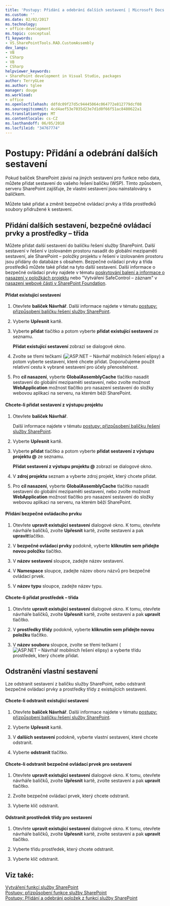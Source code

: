 ```yaml
---
title: 'Postupy: Přidání a odebrání dalších sestavení | Microsoft Docs'
ms.custom: ''
ms.date: 02/02/2017
ms.technology:
- office-development
ms.topic: conceptual
f1_keywords:
- VS.SharePointTools.RAD.CustomAssembly
dev_langs:
- VB
- CSharp
- VB
- CSharp
helpviewer_keywords:
- SharePoint development in Visual Studio, packages
author: TerryGLee
ms.author: tglee
manager: douge
ms.workload:
- office
ms.openlocfilehash: ddfdc09f27d5c94445064c064772e812779dcf08
ms.sourcegitcommit: 4cd4aef53e7035d23e7d1d0f66f51ac8480622a1
ms.translationtype: MT
ms.contentlocale: cs-CZ
ms.lasthandoff: 06/05/2018
ms.locfileid: "34767774"
---
```

# <a name="how-to-add-and-remove-additional-assemblies"></a>Postupy: Přidání a odebrání dalších sestavení
  Pokud balíček SharePoint závisí na jiných sestavení pro funkce nebo data, můžete přidat sestavení do vašeho řešení balíčku (WSP). Tímto způsobem, serveru SharePoint zajišťuje, že vlastní sestavení jsou nainstalovány s balíčkem.  
  
 Můžete také přidat a změnit bezpečné ovládací prvky a třída prostředků soubory přidružené k sestavení.  
  
## <a name="adding-additional-assemblies-safe-controls-and-class-resources"></a>Přidání dalších sestavení, bezpečné ovládací prvky a prostředky – třída  
 Můžete přidat další sestavení do balíčku řešení služby SharePoint. Další sestavení v řešení v izolovaném prostoru nasadit do globální mezipaměti sestavení, ale SharePoint – položky projektu v řešení v izolovaném prostoru jsou přidány do databáze s obsahem. Bezpečné ovládací prvky a třída prostředků můžete také přidat na tyto další sestavení. Další informace o bezpečné ovládací prvky najdete v tématu [poskytování balení a informace o nasazení v položkách projektu](../sharepoint/providing-packaging-and-deployment-information-in-project-items.md) nebo "Vytváření SafeControl – záznam" v [nasazení webové části v SharePoint Foundation](http://go.microsoft.com/fwlink/?LinkId=245505).  
  
#### <a name="to-add-an-existing-assembly"></a>Přidat existující sestavení  
  
1.  Otevřete **balíček Návrhář**. Další informace najdete v tématu [postupy: přizpůsobení balíčku řešení služby SharePoint](../sharepoint/how-to-customize-a-sharepoint-solution-package.md).  
  
2.  Vyberte **Upřesnit** kartě.  
  
3.  Vyberte **přidat** tlačítko a potom vyberte **přidat existující sestavení** ze seznamu.  
  
     **Přidat existující sestavení** zobrazí se dialogové okno.  
  
4.  Zvolte se třemi tečkami (![ASP.NET – Návrhář mobilních řešení elipsy](../sharepoint/media/mwellipsis.gif "ASP.NET – Návrhář mobilních řešení elipsy")) a potom vyberte sestavení, které chcete přidat. Doporučujeme použít relativní cestu k vybrané sestavení pro účely přenositelnost.  
  
5.  Pro **cíl nasazení**, vyberte **GlobalAssemblyCache** tlačítko nasadit sestavení do globální mezipaměti sestavení, nebo zvolte možnost **WebApplication** možnost tlačítko pro nasazení sestavení do složky webovou aplikaci na serveru, na kterém běží SharePoint.  
  
#### <a name="to-add-an-assembly-from-project-output"></a>Chcete-li přidat sestavení z výstupu projektu  
  
1.  Otevřete **balíček Návrhář**.  
  
     Další informace najdete v tématu [postupy: přizpůsobení balíčku řešení služby SharePoint](../sharepoint/how-to-customize-a-sharepoint-solution-package.md).  
  
2.  Vyberte **Upřesnit** kartě.  
  
3.  Vyberte **přidat** tlačítko a potom vyberte **přidat sestavení z výstupu projektu @** ze seznamu.  
  
     **Přidat sestavení z výstupu projektu @** zobrazí se dialogové okno.  
  
4.  V **zdroj projektu** seznam a vyberte zdroj projekt, který chcete přidat.  
  
5.  Pro **cíl nasazení**, vyberte **GlobalAssemblyCache** tlačítko nasadit sestavení do globální mezipaměti sestavení, nebo zvolte možnost **WebApplication** možnost tlačítko pro nasazení sestavení do složky webovou aplikaci na serveru, na kterém běží SharePoint.  
  
#### <a name="to-add-a-safe-control"></a>Přidání bezpečné ovládacího prvku  
  
1.  Otevřete **upravit existující sestavení** dialogové okno. K tomu, otevřete návrháře balíčků, zvolte **Upřesnit** kartě, zvolte sestavení a pak **upravit**tlačítko.  
  
2.  V **bezpečné ovládací prvky** podokně, vyberte **kliknutím sem přidejte novou položku** tlačítko.  
  
3.  V **název sestavení** sloupce, zadejte název sestavení.  
  
4.  V **Namespace** sloupce, zadejte název oboru názvů pro bezpečné ovládací prvek.  
  
5.  V **název typu** sloupce, zadejte název typu.  
  
#### <a name="to-add-a-class-resource"></a>Chcete-li přidat prostředek – třída  
  
1.  Otevřete **upravit existující sestavení** dialogové okno. K tomu, otevřete návrháře balíčků, zvolte **Upřesnit** kartě, zvolte sestavení a pak **upravit** tlačítko.  
  
2.  V **prostředky třídy** podokně, vyberte **kliknutím sem přidejte novou položku** tlačítko.  
  
3.  V **název souboru** sloupce, zvolte se třemi tečkami (![ASP.NET – Návrhář mobilních řešení elipsy](../sharepoint/media/mwellipsis.gif "ASP.NET – Návrhář mobilních řešení elipsy")) a vyberte třídu prostředek, který chcete přidat.  
  
## <a name="deleting-custom-assemblies"></a>Odstranění vlastní sestavení  
 Lze odstranit sestavení z balíčku služby SharePoint, nebo odstranit bezpečné ovládací prvky a prostředky třídy z existujících sestavení.  
  
#### <a name="to-delete-an-existing-assembly"></a>Chcete-li odstranit existující sestavení  
  
1.  Otevřete **balíček Návrhář**. Další informace najdete v tématu [postupy: přizpůsobení balíčku řešení služby SharePoint](../sharepoint/how-to-customize-a-sharepoint-solution-package.md).  
  
2.  Vyberte **Upřesnit** kartě.  
  
3.  V **dalších sestavení** podokně, vyberte vlastní sestavení, které chcete odstranit.  
  
4.  Vyberte **odstranit** tlačítko.  
  
#### <a name="to-delete-a-safe-control-for-an-assembly"></a>Chcete-li odstranit bezpečné ovládací prvek pro sestavení  
  
1.  Otevřete **upravit existující sestavení** dialogové okno. K tomu, otevřete návrháře balíčků, zvolte **Upřesnit** kartě, zvolte sestavení a pak **upravit** tlačítko.  
  
2.  Zvolte bezpečné ovládací prvek, který chcete odstranit.  
  
3.  Vyberte klíč odstranit.  
  
#### <a name="to-delete-a-class-resource-for-an-assembly"></a>Odstranit prostředek třídy pro sestavení  
  
1.  Otevřete **upravit existující sestavení** dialogové okno. K tomu, otevřete návrháře balíčků, zvolte **Upřesnit** kartě, zvolte sestavení a pak **upravit** tlačítko.  
  
2.  Vyberte třídu prostředek, který chcete odstranit.  
  
3.  Vyberte klíč odstranit.  
  
## <a name="see-also"></a>Viz také:
 [Vytváření funkcí služby SharePoint](../sharepoint/creating-sharepoint-features.md)   
 [Postupy: přizpůsobení funkce služby SharePoint](../sharepoint/how-to-customize-a-sharepoint-feature.md)   
 [Postupy: Přidání a odebrání položek z funkcí služby SharePoint](../sharepoint/how-to-add-and-remove-items-to-sharepoint-features.md)   
  
